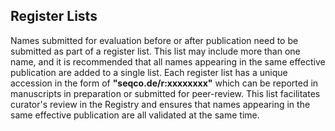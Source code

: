 
## Register Lists

Names submitted for evaluation before or after publication need to be
submitted as part of a register list. This list may include more than one
name, and it is recommended that all names appearing in the same effective
publication are added to a single list. Each register list has a unique
accession in the form of <b>"seqco.de/r:xxxxxxxx"</b> which can be reported in
manuscripts in preparation or submitted for peer-review. This list facilitates
curator's review in the Registry and ensures that names appearing in the same
effective publication are all validated at the same time.

